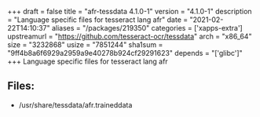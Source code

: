 +++
draft = false
title = "afr-tessdata 4.1.0-1"
version = "4.1.0-1"
description = "Language specific files for tesseract lang afr"
date = "2021-02-22T14:10:37"
aliases = "/packages/219350"
categories = ['xapps-extra']
upstreamurl = "https://github.com/tesseract-ocr/tessdata"
arch = "x86_64"
size = "3232868"
usize = "7851244"
sha1sum = "9ff4b8a6f6929a2959a9e40278b924cf29291623"
depends = "['glibc']"
+++
Language specific files for tesseract lang afr

## Files: 
* /usr/share/tessdata/afr.traineddata
